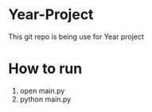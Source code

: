 # Year-Project
This git repo is being use for Year project

# How to run
1. open main.py
2. python main.py